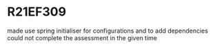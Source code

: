 # R21EF309
made use spring initialiser for configurations and to add dependencies
could not complete the assessment in the given time
